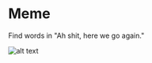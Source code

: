 # Meme
Find words in "Ah shit, here we go again."

![alt text](https://scontent-dfw5-1.cdninstagram.com/vp/6e0eac9df73e3331adfd5fbb61ad5710/5D53F502/t51.2885-15/e35/s320x320/49434143_2009163266043728_3577938537590561736_n.jpg?_nc_ht=scontent-dfw5-1.cdninstagram.com&ig_cache_key=MTk0MzE0MzMwOTQ1MTExNjMyNQ%3D%3D.2)
